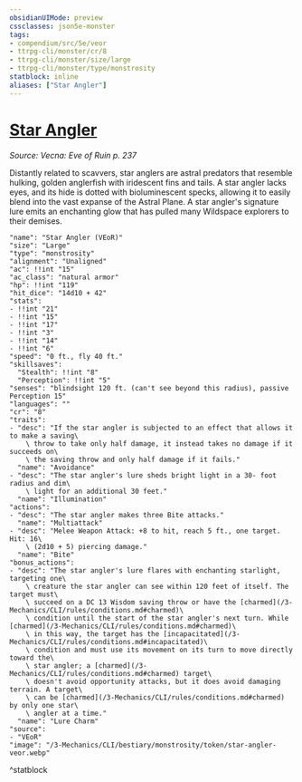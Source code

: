 ```yaml
---
obsidianUIMode: preview
cssclasses: json5e-monster
tags:
- compendium/src/5e/veor
- ttrpg-cli/monster/cr/8
- ttrpg-cli/monster/size/large
- ttrpg-cli/monster/type/monstrosity
statblock: inline
aliases: ["Star Angler"]
---
```

# [Star Angler](3-Mechanics\CLI\bestiary\monstrosity/star-angler-veor.md)
*Source: Vecna: Eve of Ruin p. 237*  

Distantly related to scavvers, star anglers are astral predators that resemble hulking, golden anglerfish with iridescent fins and tails. A star angler lacks eyes, and its hide is dotted with bioluminescent specks, allowing it to easily blend into the vast expanse of the Astral Plane. A star angler's signature lure emits an enchanting glow that has pulled many Wildspace explorers to their demises.

```statblock
"name": "Star Angler (VEoR)"
"size": "Large"
"type": "monstrosity"
"alignment": "Unaligned"
"ac": !!int "15"
"ac_class": "natural armor"
"hp": !!int "119"
"hit_dice": "14d10 + 42"
"stats":
- !!int "21"
- !!int "15"
- !!int "17"
- !!int "3"
- !!int "14"
- !!int "6"
"speed": "0 ft., fly 40 ft."
"skillsaves":
  "Stealth": !!int "8"
  "Perception": !!int "5"
"senses": "blindsight 120 ft. (can't see beyond this radius), passive Perception 15"
"languages": ""
"cr": "8"
"traits":
- "desc": "If the star angler is subjected to an effect that allows it to make a saving\
    \ throw to take only half damage, it instead takes no damage if it succeeds on\
    \ the saving throw and only half damage if it fails."
  "name": "Avoidance"
- "desc": "The star angler's lure sheds bright light in a 30- foot radius and dim\
    \ light for an additional 30 feet."
  "name": "Illumination"
"actions":
- "desc": "The star angler makes three Bite attacks."
  "name": "Multiattack"
- "desc": "Melee Weapon Attack: +8 to hit, reach 5 ft., one target. Hit: 16\
    \ (2d10 + 5) piercing damage."
  "name": "Bite"
"bonus_actions":
- "desc": "The star angler's lure flares with enchanting starlight, targeting one\
    \ creature the star angler can see within 120 feet of itself. The target must\
    \ succeed on a DC 13 Wisdom saving throw or have the [charmed](/3-Mechanics/CLI/rules/conditions.md#charmed)\
    \ condition until the start of the star angler's next turn. While [charmed](/3-Mechanics/CLI/rules/conditions.md#charmed)\
    \ in this way, the target has the [incapacitated](/3-Mechanics/CLI/rules/conditions.md#incapacitated)\
    \ condition and must use its movement on its turn to move directly toward the\
    \ star angler; a [charmed](/3-Mechanics/CLI/rules/conditions.md#charmed) target\
    \ doesn't avoid opportunity attacks, but it does avoid damaging terrain. A target\
    \ can be [charmed](/3-Mechanics/CLI/rules/conditions.md#charmed) by only one star\
    \ angler at a time."
  "name": "Lure Charm"
"source":
- "VEoR"
"image": "/3-Mechanics/CLI/bestiary/monstrosity/token/star-angler-veor.webp"
```
^statblock